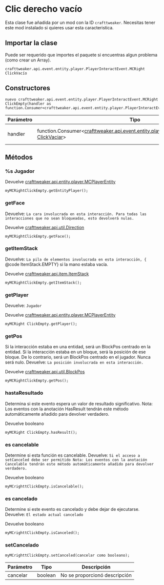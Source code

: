 # Clic derecho vacío

Esta clase fue añadida por un mod con la ID  `crafttweaker`. Necesitas tener este mod instalado si quieres usar esta caracteristica.

## Importar la clase
Puede ser requerido que importes el paquete si encuentras algun problema (como crear un Array).
```zenscript
crafttweaker.api.event.entity.player.PlayerInteractEvent.MCRight ClickVacío
```

## Constructores
```zenscript
nuevo crafttweaker.api.event.entity.player.PlayerInteractEvent.MCRight ClickEmpty(handler as function.Consumer<crafttweaker.api.event.entity.player.PlayerInteractEvent.MCRightClickEmpty>);
```
| Parámetro | Tipo                                                                                                                                                                      | Descripción                   |
| --------- | ------------------------------------------------------------------------------------------------------------------------------------------------------------------------- | ----------------------------- |
| handler   | function.Consumer<[crafttweaker.api.event.entity.player.PlayerInteractEvent.MCRight ClickVaciar](/vanilla/api/event/entity/player/PlayerInteractEvent/MCRightClickEmpty)> | No se proporcionó descripción |



## Métodos
### %s Jugador

Devuelve [crafttweaker.api.entity.player.MCPlayerEntity](/vanilla/api/entity/player/MCPlayerEntity)

```zenscript
myMCRightClickEmpty.getEntityPlayer();
```

### getFace

Devuelve: `La cara involucrada en esta interacción. Para todas las interacciones que no sean bloqueadas, esto devolverá nulas.`

Devuelve [crafttweaker.api.util.Direction](/vanilla/api/util/Direction)

```zenscript
myMCRightClickEmpty.getFace();
```

### getItemStack

Devuelve: `La pila de elementos involucrada en esta interacción, {` @code ItemStack.EMPTY} si la mano estaba vacía.

Devuelve [crafttweaker.api.item.ItemStack](/vanilla/api/items/IItemStack)

```zenscript
myMCRightClickEmpty.getItemStack();
```

### getPlayer

Devuelve: `Jugador`

Devuelve [crafttweaker.api.entity.player.MCPlayerEntity](/vanilla/api/entity/player/MCPlayerEntity)

```zenscript
myMCRight ClickEmpty.getPlayer();
```

### getPos

Si la interacción estaba en una entidad, será un BlockPos centrado en la entidad. Si la interacción estaba en un bloque, será la posición de ese bloque. De lo contrario, será un BlockPos centrado en el jugador. Nunca será nulo. Devuelve: `La posición involucrada en esta interacción.`

Devuelve [crafttweaker.api.util.BlockPos](/vanilla/api/util/BlockPos)

```zenscript
myMCRightClickEmpty.getPos();
```

### hastaResultado

Determina si este evento espera un valor de resultado significativo. Nota: Los eventos con la anotación HasResult tendrán este método automáticamente añadido para devolver verdadero.

Devuelve booleano

```zenscript
myMCRight ClickEmpty.hasResult();
```

### es cancelable

Determine si esta función es cancelable. Devuelve: `Si el acceso a setCanceled debe ser permitido
 Nota:
 Los eventos con la anotación Cancelable tendrán este método automáticamente añadido para devolver verdadero.`

Devuelve booleano

```zenscript
myMCrighttClickEmpty.isCancelable();
```

### es cancelado

Determine si este evento es cancelado y debe dejar de ejecutarse. Devuelve: `El estado actual cancelado`

Devuelve booleano

```zenscript
myMCrighttClickEmpty.isCanceled();
```

### setCancelado

```zenscript
myMCrighttClickEmpty.setCanceled(cancelar como booleano);
```

| Parámetro | Tipo    | Descripción                   |
| --------- | ------- | ----------------------------- |
| cancelar  | boolean | No se proporcionó descripción |



